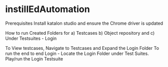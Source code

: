 # instillEdAutomation
Prerequisites
Install katalon studio and ensure the Chrome driver is updated


How to run
Created Folders for a) Testcases b) Object repository and c) Under Testsuites - Login


To View testcases, Navigate to Testcases and Expand the Login Folder
To run the end to end Login - Locate the Login Folder under Test Suites. Play/run the Login Testsuite

